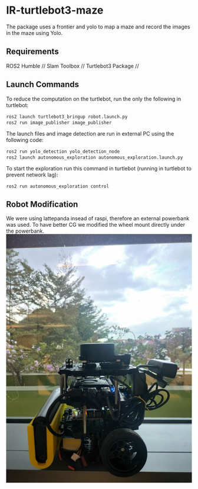 # IR-turtlebot3-maze
The package uses a frontier and yolo to map a maze and record the images in the maze using Yolo.

## Requirements
ROS2 Humble //
Slam Toolbox //
Turtlebot3 Package //

## Launch Commands

To reduce the computation on the turtlebot, run the only the following in turtlebot:
```
ros2 launch turtlebot3_bringup robot.launch.py
ros2 run image_publisher image_publisher
```
The launch files and image detection are run in external PC using the following code:
```
ros2 run yolo_detection yolo_detection_node 
ros2 launch autonomous_exploration autonomous_exploration.launch.py
```

To start the exploration run this command in turtlebot (running in turtlebot to prevent network lag):
```
ros2 run autonomous_exploration control
```
## Robot Modification

We were using lattepanda insead of raspi, therefore an external powerbank was used. To have better CG we modified the wheel mount directly under the powerbank.
![Alt Text](/photo_2024-12-11_16-36-39.jpg)

